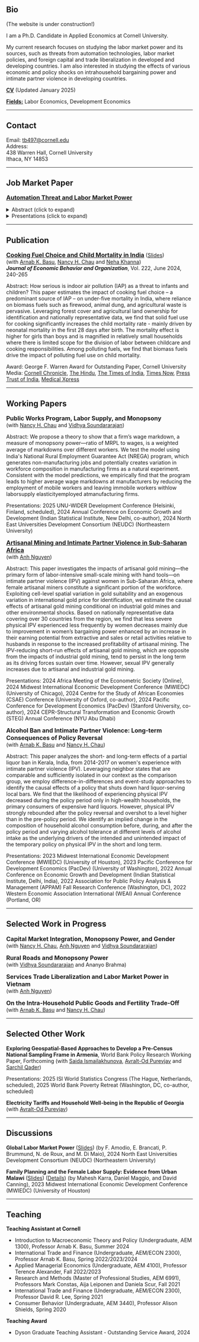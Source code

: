 <h2>Bio</h2>
(The website is under construction!)

I am a Ph.D. Candidate in Applied Economics at Cornell University.

My current research focuses on studying the labor market power and its sources, such as threats from automation technologies, labor market policies, and foreign capital and trade liberalization in developed and developing countries. I am also interested in studying the effects of various economic and policy shocks on intrahousehold bargaining power and intimate partner violence in developing countries.

**[CV](https://tbyambasuren.github.io/cv/byambasuren_cvweb.pdf)** (Updated January 2025)

**[Fields:]()** Labor Economics, Development Economics

---

## Contact

Email: [tb497@cornell.edu](tb497@cornell.edu) <br />
Address: <br />
438 Warren Hall, Cornell University <br />
Ithaca, NY 14853 <br />

---

## Job Market Paper

**<strong style="font-size:16px;">[Automation Threat and Labor Market Power](https://tbyambasuren.github.io/papers/JMP/Byambasuren_JMP.pdf)</strong>**

<details>
<summary>Abstract (click to expand)</summary>
This paper studies the role of automation threat in the firm’s labor market power. Employing the production function approach, I estimate wage markdown to show that an average worker in German manufacturing receives 79 cents on the marginal euro. Using automation threat proxied by exposure of local labor market regions to industrial robots instrumented by plausibly exogenous shift-share factors, I find that automation threat increases markdowns over routine workers in areas with weaker labor protection in East Germany, which has spatial frictions. The key results are consistent with predictions from the wage bargaining model with heterogeneous workers where employers retain the “right-to-manage” their workforce composition.
</details>

<details>
<summary>Presentations (click to expand)</summary>
2025 American Economic Association (AEA) Annual Meeting (San Francisco CA, scheduled), 2025 IAB PhD Workshop (Nuremberg, Germany, scheduled), 2024 Applied Economics and Policy Seminar (Cornell University), 2024 European Association for Labour Economists (EALE) Conference (Norwegian School of Economics), 2024 European Economic Association (EEA) Annual Meeting (Erasmus School of Economics), 2024 Society of Labor Economists (SOLE) Annual Meeting (Portland, OR), 2023 IZA Summer School in Labor Economics (Berlin, Germany)
</details>

---

## Publication

**<strong style="font-size:16px;">[Cooking Fuel Choice and Child Mortality in India](https://www.sciencedirect.com/science/article/pii/S0167268124001422?via%3Dihub)</strong>** ([Slides](https://tbyambasuren.github.io/papers/IAP/IAP_ChildMortality_slides.pdf)) <br />
(with [Arnab K. Basu](https://business.cornell.edu/faculty-research/faculty/ab362/), [Nancy H. Chau](https://sites.google.com/view/nancyhchau/home) and [Neha Khanna](https://bingdev.binghamton.edu/nkhanna/)) <br />
***Journal of Economic Behavior and Organization***, Vol. 222, June 2024, 240-265

Abstract: How serious is indoor air pollution (IAP) as a threat to infants and children? This paper estimates the impact of cooking fuel choice – a predominant source of IAP – on under-five mortality in India, where reliance on biomass fuels such as firewood, animal dung, and agricultural waste is pervasive. Leveraging forest cover and agricultural land ownership for identification and nationally representative data, we find that solid fuel use for cooking significantly increases the child mortality rate - mainly driven by neonatal mortality in the first 28 days after birth. The mortality effect is higher for girls than boys and is magnified in relatively small households where there is limited scope for the division of labor between childcare and cooking responsibilities. Among polluting fuels, we find that biomass fuels drive the impact of polluting fuel use on child mortality.

Award: George F. Warren Award for Outstanding Paper, Cornell University <br />
Media: [Cornell Chronicle](https://news.cornell.edu/stories/2024/06/dirty-cooking-fuels-pose-major-threat-infants-india), [The Hindu](https://www.thehindu.com/sci-tech/health/dirty-cooking-fuels-threaten-infants-in-india-says-us-study/article68383612.ece), [The Times of India](https://timesofindia.indiatimes.com/city/chandigarh/dirty-cooking-fuels-pose-major-threat-to-infants-in-india/articleshow/111584763.cms), [Times Now](https://www.timesnownews.com/health/study-says-dirty-cooking-fuels-poses-a-risk-to-infant-health-in-india-article-111598768), [Press Trust of India](https://www.ptinews.com/story/international/27-of-every-1-000-babies-and-children-die-due-to-exposure-to-dirty-cooking-fuels-in-india-claims-report/1642146), [Medical Xpress](https://medicalxpress.com/news/2024-07-dirty-cooking-fuels-pose-major.html)

---

## Working Papers

**<strong style="font-size:16px;">Public Works Program, Labor Supply, and Monopsony</strong>** <br />
(with [Nancy H. Chau](https://sites.google.com/view/nancyhchau/home) and [Vidhya Soundararajan](https://www.vidhyasrajan.com/))

Abstract: We propose a theory to show that a firm’s wage markdown, a measure of monopsony power—ratio of MRPL to wages, is a weighted average of markdowns over diﬀerent workers. We test the model using India's National Rural Employment Guarantee Act (NREGA) program, which generates non-manufacturing jobs and potentially creates variation in workforce composition in manufacturing firms as a natural experiment. Consistent with the model predictions, we empirically find that the program leads to higher average wage markdowns at manufacturers by reducing the employment of mobile workers and leaving immobile workers withlow laborsupply elasticityemployed atmanufacturing firms. <br />

Presentations: 2025 UNU-WIDER Development Conference (Helsinki, Finland, scheduled), 2024 Annual Conference on Economic Growth and Development (Indian Statistical Institute, New Delhi, co-author), 2024 North East Universities Development Consortium (NEUDC) (Northeastern University)

**<strong style="font-size:16px;">[Artisanal Mining and Intimate Partner Violence in Sub-Saharan Africa](https://papers.ssrn.com/sol3/papers.cfm?abstract_id=5000014)</strong>** <br />
(with [Anh Nguyen](https://sites.google.com/view/anhptnguyen/))

Abstract: This paper investigates the impacts of artisanal gold mining—the primary form of labor-intensive small-scale mining with hand tools—on intimate partner violence (IPV) against women in Sub-Saharan Africa, where female artisanal miners constitute a significant portion of the workforce. Exploiting cell-level spatial variation in gold suitability and an exogenous variation in international gold price for identification, we estimate the causal effects of artisanal gold mining conditional on industrial gold mines and other environmental shocks. Based on nationally representative data covering over 30 countries from the region, we find that less severe physical IPV experienced less frequently by women decreases mainly due to improvement in women’s bargaining power enhanced by an increase in their earning potential from extractive and sales or retail activities relative to husbands in response to the increased profitability of artisanal mining. The IPV-reducing short-run effects of artisanal gold mining, which are opposite from the impacts of industrial gold mining, tend to persist in the long term as its driving forces sustain over time. However, sexual IPV generally increases due to artisanal and industrial gold mining. <br />

Presentations: 2024 Africa Meeting of the Econometric Society (Online), 2024 Midwest International Economic Development Conference (MWIEDC) (University of Chicago), 2024 Centre for the Study of African Economies (CSAE) Conference (University of Oxford, co-author), 2024 Pacific Conference for Development Economics (PacDev) (Stanford University, co-author), 2024 CEPR-Structural Transformation and Economic Growth (STEG) Annual Conference (NYU Abu Dhabi)

**<strong style="font-size:16px;">Alcohol Ban and Intimate Partner Violence: Long-term Consequences of Policy Reversal</strong>** <br />
(with [Arnab K. Basu](https://business.cornell.edu/faculty-research/faculty/ab362/) and [Nancy H. Chau](https://sites.google.com/view/nancyhchau/home))

Abstract: This paper analyzes the short- and long-term effects of a partial liquor ban in Kerala, India, from 2014-2017 on women's experience with intimate partner violence (IPV). Leveraging neighbor states that are comparable and sufficiently isolated in our context as the comparison group, we employ difference-in-differences and event-study approaches to identify the causal effects of a policy that shuts down hard liquor-serving local bars. We find that the likelihood of experiencing physical IPV decreased during the policy period only in high-wealth households, the primary consumers of expensive hard liquors. However, physical IPV strongly rebounded after the policy reversal and overshot to a level higher than in the pre-policy period. We identify an implied change in the composition of household alcohol consumption before, during, and after the policy period and varying alcohol tolerance at different levels of alcohol intake as the underlying drivers of the intended and unintended impact of the temporary policy on physical IPV in the short and long term. <br />

Presentations: 2023 Midwest International Economic Development Conference (MWIEDC) (University of Houston), 2023 Pacific Conference for Development Economics (PacDev) (University of Washington), 2022 Annual Conference on Economic Growth and Development (Indian Statistical Institute, Delhi, India), 2022 Association for Public Policy Analysis & Management (APPAM) Fall Research Conference (Washington, DC), 2022 Western Economic Association International (WEAI) Annual Conference (Portland, OR)

---

## Selected Work in Progress

**<strong style="font-size:16px;">Capital Market Integration, Monopsony Power, and Gender</strong>** <br />
(with [Nancy H. Chau](https://sites.google.com/view/nancyhchau/home), [Anh Nguyen](https://sites.google.com/view/anhptnguyen/) and [Vidhya Soundararajan](https://www.vidhyasrajan.com/))

**<strong style="font-size:16px;">Rural Roads and Monopsony Power</strong>** <br />
(with [Vidhya Soundararajan](https://www.vidhyasrajan.com/) and Ananyo Brahma)

**<strong style="font-size:16px;">Services Trade Liberalization and Labor Market Power in Vietnam</strong>** <br />
(with [Anh Nguyen](https://sites.google.com/view/anhptnguyen/))

**<strong style="font-size:16px;">On the Intra-Household Public Goods and Fertility Trade-Off</strong>** <br />
(with [Arnab K. Basu](https://business.cornell.edu/faculty-research/faculty/ab362/) and [Nancy H. Chau](https://sites.google.com/view/nancyhchau/home))

---

## Selected Other Work

**Exploring Geospatial-Based Approaches to Develop a Pre-Census National Sampling Frame in Armenia**, World Bank Policy Research Working Paper, Forthcoming (with [Saida Ismailakhunova](https://business.cornell.edu/faculty-research/faculty/ab362/), [Avralt-Od Purevjav](https://www.avraltodpurevjav.com/) and [Sarchil Qader](https://www.worldpop.org/team/sarchil_qader/)) <br />

Presentations: 2025 ISI World Statistics Congress (The Hague, Netherlands, scheduled), 2025 World Bank Poverty Retreat (Washington, DC, co-author, scheduled)

**Electricity Tariffs and Household Well-being in the Republic of Georgia** (with [Avralt-Od Purevjav](https://www.avraltodpurevjav.com/))

---

## Discussions

**Global Labor Market Power** ([Slides](https://tbyambasuren.github.io/discussion/ABBDD_NEUDC_2024.pdf)) (by F. Amodio, E. Brancati, P. Brummund, N. de Roux, and M. Di Maio), 2024 North East Universities Development Consortium (NEUDC) (Northeastern University)

**Family Planning and the Female Labor Supply: Evidence from Urban Malawi** ([Slides](https://tbyambasuren.github.io/discussion/KMC_MWIEDC_2023.pdf)) ([Details](https://tbyambasuren.github.io/discussion/KMC_MWIEDC_2023_Details.pdf)) (by Mahesh Karra, Daniel Maggio, and David Canning), 2023 Midwest International Economic Development Conference (MWIEDC) (University of Houston)

---

## Teaching

**Teaching Assistant at Cornell**

* Introduction to Macroeconomic Theory and Policy (Undergraduate, AEM 1300), Professor Arnab K. Basu, Summer 2024
* International Trade and Finance (Undergraduate, AEM/ECON 2300), Professor Arnab K. Basu, Spring 2022/2023/2024
* Applied Managerial Economics (Undergraduate, AEM 4100), Professor Terence Alexander, Fall 2022/2023
* Research and Methods (Master of Professional Studies, AEM 6991), Professors Mark Constas, Aija Leiponen and Daniela Scur, Fall 2021
* International Trade and Finance (Undergraduate, AEM/ECON 2300), Professor David R. Lee, Spring 2021
* Consumer Behavior (Undergraduate, AEM 3440), Professor Alison Shields, Spring 2020

**Teaching Award**

* Dyson Graduate Teaching Assistant - Outstanding Service Award, 2024




















